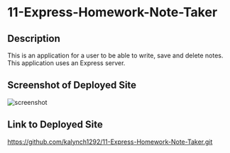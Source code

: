# 11-Express-Homework-Note-Taker


## Description
This is an application for a user to be able to write, save and delete notes. This application uses an Express server.



## Screenshot of Deployed Site
![screenshot](.develop.public/assets/screenshot.PNG)


## Link to Deployed Site
https://github.com/kalynch1292/11-Express-Homework-Note-Taker.git